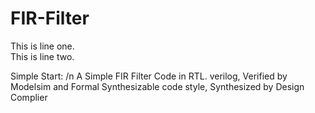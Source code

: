 # FIR-Filter
This is line one.  
This is line two.

Simple Start: /n
A Simple FIR Filter
Code in RTL. verilog, Verified by Modelsim and Formal
Synthesizable code style, Synthesized by Design Complier
